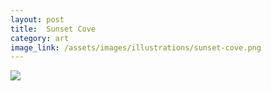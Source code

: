 ```yaml
---
layout: post
title:  Sunset Cove
category: art
image_link: /assets/images/illustrations/sunset-cove.png
---
```


<img src="/assets/images/illustrations/sunset-cove.png">